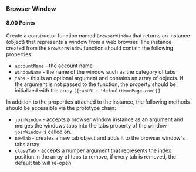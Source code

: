 ### Browser Window

#### 8.00 Points

Create a constructor function named `BrowserWindow` that returns an instance (object) that represents a window from a web browser.
The instance created from the `BrowserWindow` function should contain the following properties:

- `accountName` - the account name
- `windowName` - the name of the window such as the category of tabs
- `tabs` - this is an optional argument and contains an array of objects. If the argument is not passed to the function, the property
  should be initialized with the array `[{tabURL: 'defaultHomePage.com'}]`

In addition to the properties attached to the instance, the following methods should be accessible via the prototype chain:

- `joinWindow` - accepts a browser window instance as an argument and merges the windows tabs into the tabs property
  of the window `joinWindow` is called on.
- `newTab` - creates a new tab object and adds it to the browser window's tabs array
- `closeTab` - accepts a number argument that represents the index position in the array of tabs to remove, if every tab is removed, the default tab
  will re-open
